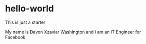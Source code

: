 # hello-world
This is just a starter

My name is Davon Xzaviar Washington and I am an IT Engineer for Facebook. 
